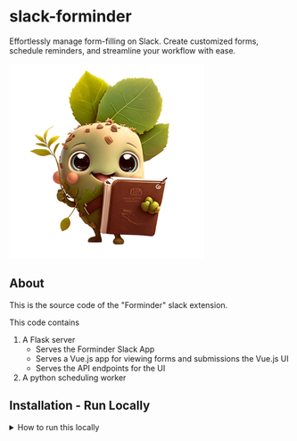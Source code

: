 # slack-forminder

Effortlessly manage form-filling on Slack. Create customized forms, schedule reminders, and streamline your workflow with ease.

<img src="ui/src/assets/forminder_no_bg.png" width="350">

## About

This is the source code of the "Forminder" slack extension.

This code contains

1. A Flask server
   * Serves the Forminder Slack App
   * Serves a Vue.js app for viewing forms and submissions the Vue.js UI
   * Serves the API endpoints for the UI
2. A python scheduling worker

## Installation - Run Locally

<details>
    <summary>How to run this locally</summary>

#### Install MongoDB
install mongodb guide: https://www.mongodb.com/docs/manual/installation/

on mac, start mongodb with: `brew services start mongodb-community@6.0`

#### install virtual environment and run
```
virtualenv -p `which python3` .venv
source .venv/bin/activate
pip install -r requirements.txt
make dev
```
#### run locally with ngrok
for a quick dev https address, run locally with ngrok: 

`ngrok http 5000`

You'll get an https address like `https://XXXXXXXXXXXXXXX.ngrok.io`. 
Use it instead of YOUR_DOMAIN in the next step.
#### configure slack app
1. Create a slash command which points `/forminder` to `YOUR_DOMAIN/slash-command`
2. In "Interactivity & Shortcuts", set interactivity request url to `YOUR_DOMAIN/interactive`
3. Create a bot user OAuth token in slack, and put it in an `.env` file
4. Add your signing secret (from the Basic Information tab) to the `.env` file
5. Add OAuth redirect urla that point to `YOUR_DOMAIN/forms` and `YOUR_DOMAIN/submissions`
```shell
SLACK_BOT_TOKEN=xoxb-XXXXXXXXXXXXXXXXXXXXXXXXXXXXXXXX
SIGNING_SECRET=XXXXXXXXXXXXXXXXXXXXXXXXXXXXXXXX
```

#### Run the scheduler
```python scheduling_worker.py```

</details>
